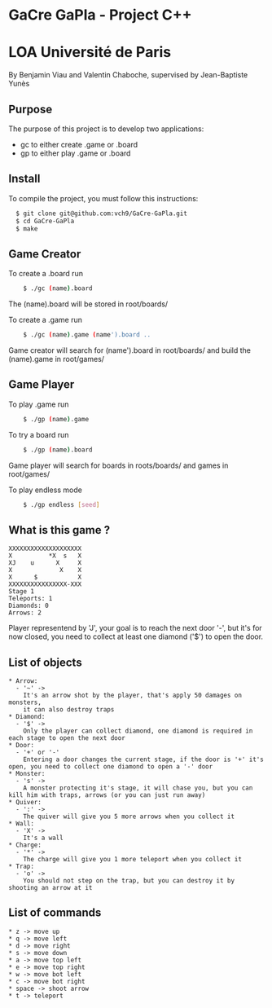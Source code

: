 # GaCre GaPla - Project C++
# LOA Université de Paris

By Benjamin Viau and Valentin Chaboche, supervised by Jean-Baptiste Yunès

## Purpose
The purpose of this project is to develop two applications:
 * gc to either create .game or .board
 * gp to either play .game or .board

## Install

To compile the project, you must follow this instructions:
```sh
  $ git clone git@github.com:vch9/GaCre-GaPla.git
  $ cd GaCre-GaPla
  $ make
```

## Game Creator

To create a .board run 
```sh
    $ ./gc (name).board
```
The (name).board will be stored in root/boards/

To create a .game run
```sh
    $ ./gc (name).game (name').board ..
```

Game creator will search for (name').board in root/boards/ and build the (name).game in root/games/

## Game Player

To play .game run
```sh
    $ ./gp (name).game
```

To try a board run
```sh
    $ ./gp (name).board
```

Game player will search for boards in roots/boards/ and games in root/games/

To play endless mode
```sh
    $ ./gp endless [seed]
```

## What is this game ?
```
XXXXXXXXXXXXXXXXXXXX
X          *X  s   X
XJ    u      X     X
X             X    X
X      $           X
XXXXXXXXXXXXXXXX-XXX
Stage 1
Teleports: 1
Diamonds: 0
Arrows: 2
```

Player representend by 'J', your goal is to reach the next door '-', but it's for now closed, you need to collect at least one diamond ('$') to open the door.


## List of objects
    * Arrow:
      - '~' ->
        It's an arrow shot by the player, that's apply 50 damages on monsters,
        it can also destroy traps
    * Diamond:
      - '$' ->
        Only the player can collect diamond, one diamond is required in each stage to open the next door
    * Door:
      - '+' or '-'
        Entering a door changes the current stage, if the door is '+' it's open, you need to collect one diamond to open a '-' door
    * Monster:
      - 's' ->
        A monster protecting it's stage, it will chase you, but you can kill him with traps, arrows (or you can just run away)
    * Quiver:
      - ':' ->
        The quiver will give you 5 more arrows when you collect it
    * Wall:
      - 'X' ->
        It's a wall
    * Charge:
      - '*' ->
        The charge will give you 1 more teleport when you collect it
    * Trap:
      - 'o' ->
        You should not step on the trap, but you can destroy it by shooting an arrow at it
        
## List of commands
    * z -> move up
    * q -> move left
    * d -> move right
    * s -> move down
    * a -> move top left
    * e -> move top right
    * w -> move bot left
    * c -> move bot right
    * space -> shoot arrow
    * t -> teleport
